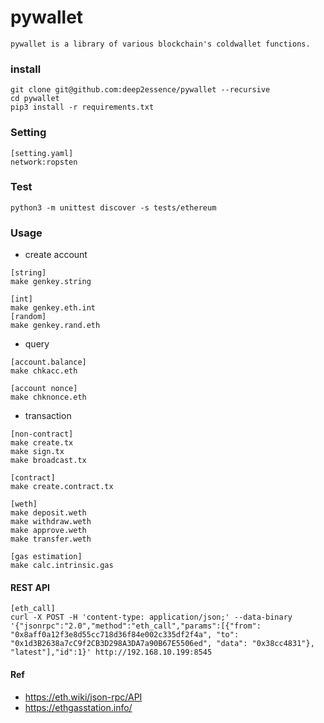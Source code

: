 # pywallet
    pywallet is a library of various blockchain's coldwallet functions.

### install
```
git clone git@github.com:deep2essence/pywallet --recursive
cd pywallet
pip3 install -r requirements.txt
```
### Setting
```
[setting.yaml]
network:ropsten
```
### Test
```
python3 -m unittest discover -s tests/ethereum 
```
### Usage
- create account
```
[string]
make genkey.string

[int]
make genkey.eth.int
[random]
make genkey.rand.eth
```
- query
```
[account.balance]
make chkacc.eth

[account nonce]
make chknonce.eth

```
- transaction
```
[non-contract]
make create.tx
make sign.tx
make broadcast.tx

[contract]
make create.contract.tx

[weth]
make deposit.weth
make withdraw.weth
make approve.weth
make transfer.weth

[gas estimation]
make calc.intrinsic.gas
```
#### REST API
```
[eth_call]
curl -X POST -H 'content-type: application/json;' --data-binary '{"jsonrpc":"2.0","method":"eth_call","params":[{"from": "0x8aff0a12f3e8d55cc718d36f84e002c335df2f4a", "to": "0x1d3B2638a7cC9f2CB3D298A3DA7a90B67E5506ed", "data": "0x38cc4831"}, "latest"],"id":1}' http://192.168.10.199:8545
```
#### Ref
- https://eth.wiki/json-rpc/API
- https://ethgasstation.info/
